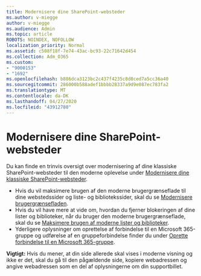 ```yaml
---
title: Modernisere dine SharePoint-websteder
ms.author: v-miegge
author: v-miegge
ms.audience: Admin
ms.topic: article
ROBOTS: NOINDEX, NOFOLLOW
localization_priority: Normal
ms.assetid: c508f18f-7e74-43ac-bc93-22c71642d454
ms.collection: Adm_O365
ms.custom:
- "9000153"
- "1692"
ms.openlocfilehash: b886dca3123bc2c437f4235c8d8ced7a5cc36a40
ms.sourcegitcommit: 286000b588adef1bbbb28337a9d9e087ec783fa2
ms.translationtype: MT
ms.contentlocale: da-DK
ms.lasthandoff: 04/27/2020
ms.locfileid: "43912780"
---
```

# <a name="modernize-your-sharepoint-sites"></a>Modernisere dine SharePoint-websteder

Du kan finde en trinvis oversigt over modernisering af dine klassiske SharePoint-websteder til den moderne oplevelse under [Modernisere dine klassiske SharePoint-websteder](https://docs.microsoft.com/sharepoint/dev/transform/modernize-classic-sites).

* Hvis du vil maksimere brugen af den moderne brugergrænseflade til dine webstedssider og liste- og bibliotekssider, skal du se [Modernisere brugergrænsefladen](https://docs.microsoft.com/sharepoint/dev/transform/modernize-userinterface).
* Hvis du vil have mere at vide om, hvordan du fjerner blokeringen af dine lister og biblioteker, når du bruger den moderne brugergrænseflade, skal du se [Maksimere brugen af moderne lister og biblioteker](https://docs.microsoft.com/sharepoint/dev/transform/modernize-userinterface-lists-and-libraries).
* Yderligere oplysninger om oprettelse af forbindelse til en Microsoft 365-gruppe og udførelse af en gruppeforbindelse finder du under [Oprette forbindelse til en Microsoft 365-gruppe](https://docs.microsoft.com/sharepoint/dev/transform/modernize-connect-to-office365-group).

**Vigtigt:** Hvis du mener, at din side allerede skal vises i moderne visning og ikke er det, skal du gå til den pågældende side, kopiere webadressen og angive webadressen som en del af oplysningerne om din supportbillet.
